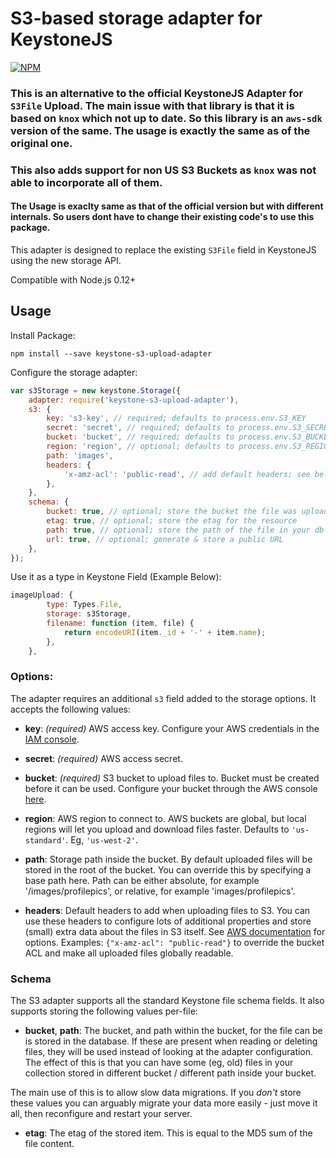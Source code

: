 # S3-based storage adapter for KeystoneJS

[![NPM](https://nodei.co/npm/keystone-s3-upload-adapter.png)](https://nodei.co/npm/keystone-s3-upload-adapter/)

### This is an alternative to the official KeystoneJS Adapter for `S3File` Upload. The main issue with that library is that it is based on `knox` which not up to date. So this library is an `aws-sdk` version of the same. The usage is exactly the same as of the original one.

### This also adds support for non US S3 Buckets as `knox` was not able to incorporate all of them.

#### The Usage is exaclty same as that of the official version but with different internals. So users dont have to change their existing code's to use this package.

This adapter is designed to replace the existing `S3File` field in KeystoneJS using the new storage API.

Compatible with Node.js 0.12+

## Usage

Install Package: 
```
npm install --save keystone-s3-upload-adapter
```

Configure the storage adapter:

```js
var s3Storage = new keystone.Storage({
    adapter: require('keystone-s3-upload-adapter'),
    s3: {
        key: 's3-key', // required; defaults to process.env.S3_KEY
        secret: 'secret', // required; defaults to process.env.S3_SECRET
        bucket: 'bucket', // required; defaults to process.env.S3_BUCKET
        region: 'region', // optional; defaults to process.env.S3_REGION, or if that's not specified, us-east-1
        path: 'images',
        headers: {
            'x-amz-acl': 'public-read', // add default headers; see below for details
        },
    },
    schema: {
        bucket: true, // optional; store the bucket the file was uploaded to in your db
        etag: true, // optional; store the etag for the resource
        path: true, // optional; store the path of the file in your db
        url: true, // optional; generate & store a public URL
    },
});
```

Use it as a type in Keystone Field (Example Below):

```js
imageUpload: {
        type: Types.File,
        storage: s3Storage,
        filename: function (item, file) {
            return encodeURI(item._id + '-' + item.name);
        },
    },
```

### Options:

The adapter requires an additional `s3` field added to the storage options. It accepts the following values:

- **key**: *(required)* AWS access key. Configure your AWS credentials in the [IAM console](https://console.aws.amazon.com/iam/home?region=ap-southeast-2#home).

- **secret**: *(required)* AWS access secret.

- **bucket**: *(required)* S3 bucket to upload files to. Bucket must be created before it can be used. Configure your bucket through the AWS console [here](https://console.aws.amazon.com/s3/home?region=ap-southeast-2).

- **region**: AWS region to connect to. AWS buckets are global, but local regions will let you upload and download files faster. Defaults to `'us-standard'`. Eg, `'us-west-2'`.

- **path**: Storage path inside the bucket. By default uploaded files will be stored in the root of the bucket. You can override this by specifying a base path here. Path can be either absolute, for example '/images/profilepics', or relative, for example 'images/profilepics'.

- **headers**: Default headers to add when uploading files to S3. You can use these headers to configure lots of additional properties and store (small) extra data about the files in S3 itself. See [AWS documentation](http://docs.aws.amazon.com/AmazonS3/latest/API/RESTObjectPUT.html) for options. Examples: `{"x-amz-acl": "public-read"}` to override the bucket ACL and make all uploaded files globally readable.


### Schema

The S3 adapter supports all the standard Keystone file schema fields. It also supports storing the following values per-file:

- **bucket**, **path**: The bucket, and path within the bucket, for the file can be is stored in the database. If these are present when reading or deleting files, they will be used instead of looking at the adapter configuration. The effect of this is that you can have some (eg, old) files in your collection stored in different bucket / different path inside your bucket.

The main use of this is to allow slow data migrations. If you *don't* store these values you can arguably migrate your data more easily - just move it all, then reconfigure and restart your server.

- **etag**: The etag of the stored item. This is equal to the MD5 sum of the file content.
